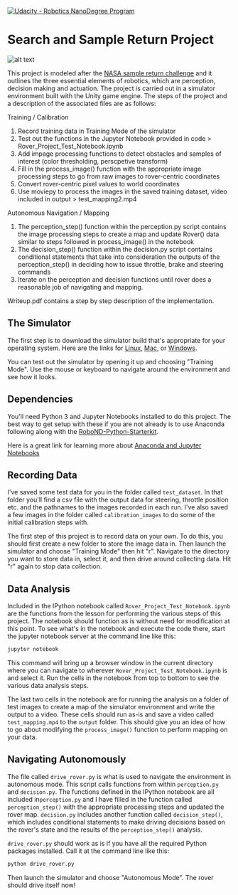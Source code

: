 [//]: # (Image References)
[image_0]: ./misc/rover_image.jpg
[![Udacity - Robotics NanoDegree Program](https://s3-us-west-1.amazonaws.com/udacity-robotics/Extra+Images/RoboND_flag.png)](https://www.udacity.com/robotics)
# Search and Sample Return Project

![alt text][image_0] 

This project is modeled after the [NASA sample return challenge](https://www.nasa.gov/directorates/spacetech/centennial_challenges/sample_return_robot/index.html) and it outlines the three essential elements of robotics, which are perception, decision making and actuation.  The project is carried out in a simulator environment built with the Unity game engine.  The steps of the project and a description of the associated files are as follows: 

Training / Calibration 
1. Record training data in Training Mode of the simulator 
2. Test out the functions in the Jupyter Notebook provided in code > Rover_Project_Test_Notebook.ipynb
3. Add impage processing functions to detect obstacles and samples of interest (color thresholding, perscpetive transform)
4. Fill in the process_image() function with the appropriate image processing steps to go from raw images to rover-centric coordinates 
5. Convert rover-centric pixel values to world coordinates
6. Use moviepy to process the images in the saved training dataset, video included in output > test_mapping2.mp4

Autonomous Navigation / Mapping 
1. The perception_step() function within the perception.py script contains the image processing steps to create a map and update Rover() data similar to steps followed in process_image() in the notebook 
2. The decision_step() function within the decision.py script contains conditional statements that take into consideration the outputs of the perception_step() in deciding how to issue throttle, brake and steering commands
3. Iterate on the perception and decision functions until rover does a reasonable job of navigating and mapping. 

Writeup.pdf contains a step by step description of the implementation. 

## The Simulator
The first step is to download the simulator build that's appropriate for your operating system.  Here are the links for [Linux](https://s3-us-west-1.amazonaws.com/udacity-robotics/Rover+Unity+Sims/Linux_Roversim.zip), [Mac](	https://s3-us-west-1.amazonaws.com/udacity-robotics/Rover+Unity+Sims/Mac_Roversim.zip), or [Windows](https://s3-us-west-1.amazonaws.com/udacity-robotics/Rover+Unity+Sims/Windows_Roversim.zip).  

You can test out the simulator by opening it up and choosing "Training Mode".  Use the mouse or keyboard to navigate around the environment and see how it looks.

## Dependencies
You'll need Python 3 and Jupyter Notebooks installed to do this project.  The best way to get setup with these if you are not already is to use Anaconda following along with the [RoboND-Python-Starterkit](https://github.com/ryan-keenan/RoboND-Python-Starterkit). 


Here is a great link for learning more about [Anaconda and Jupyter Notebooks](https://classroom.udacity.com/courses/ud1111)

## Recording Data
I've saved some test data for you in the folder called `test_dataset`.  In that folder you'll find a csv file with the output data for steering, throttle position etc. and the pathnames to the images recorded in each run.  I've also saved a few images in the folder called `calibration_images` to do some of the initial calibration steps with.  

The first step of this project is to record data on your own.  To do this, you should first create a new folder to store the image data in.  Then launch the simulator and choose "Training Mode" then hit "r".  Navigate to the directory you want to store data in, select it, and then drive around collecting data.  Hit "r" again to stop data collection.

## Data Analysis
Included in the IPython notebook called `Rover_Project_Test_Notebook.ipynb` are the functions from the lesson for performing the various steps of this project.  The notebook should function as is without need for modification at this point.  To see what's in the notebook and execute the code there, start the jupyter notebook server at the command line like this:

```sh
jupyter notebook
```

This command will bring up a browser window in the current directory where you can navigate to wherever `Rover_Project_Test_Notebook.ipynb` is and select it.  Run the cells in the notebook from top to bottom to see the various data analysis steps.  

The last two cells in the notebook are for running the analysis on a folder of test images to create a map of the simulator environment and write the output to a video.  These cells should run as-is and save a video called `test_mapping.mp4` to the `output` folder.  This should give you an idea of how to go about modifying the `process_image()` function to perform mapping on your data.  

## Navigating Autonomously
The file called `drive_rover.py` is what is used to navigate the environment in autonomous mode.  This script calls functions from within `perception.py` and `decision.py`.  The functions defined in the IPython notebook are all included in`perception.py` and I have filled in the function called `perception_step()` with the appropriate processing steps and updated the rover map. `decision.py` includes another function called `decision_step()`, which includes conditional statements to make driving decisions based on the rover's state and the results of the `perception_step()` analysis.

`drive_rover.py` should work as is if you have all the required Python packages installed. Call it at the command line like this: 

```sh
python drive_rover.py
```  

Then launch the simulator and choose "Autonomous Mode".  The rover should drive itself now!  

